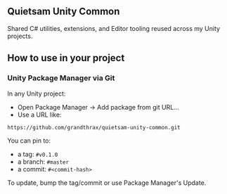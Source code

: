 ## Quietsam Unity Common

Shared C# utilities, extensions, and Editor tooling reused across my Unity projects.

## How to use in your project


### Unity Package Manager via Git 
In any Unity project:

- Open Package Manager → Add package from git URL…
- Use a URL like:

```
https://github.com/grandthrax/quietsam-unity-common.git
```

You can pin to:
- a tag: `#v0.1.0`
- a branch: `#master`
- a commit: `#<commit-hash>`

To update, bump the tag/commit or use Package Manager's Update.
